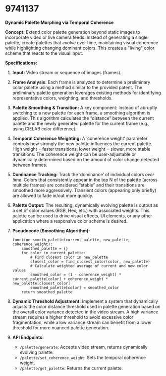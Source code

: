 # 9741137

**Dynamic Palette Morphing via Temporal Coherence**

**Concept:** Extend color palette generation beyond static images to incorporate video or live camera feeds. Instead of generating a single palette, create palettes that *evolve* over time, maintaining visual coherence while highlighting changing dominant colors. This creates a "living" color scheme that reacts to the visual input.

**Specifications:**

1.  **Input:** Video stream or sequence of images (frames).
2.  **Frame Analysis:** Each frame is analyzed to determine a preliminary color palette using a method similar to the provided patent. The preliminary palette generation leverages existing methods for identifying representative colors, weighting, and thresholds.
3.  **Palette Smoothing & Transition:** A key component: Instead of abruptly switching to a new palette for each frame, a smoothing algorithm is applied. This algorithm calculates the “distance” between the current palette and the newly generated palette for the current frame (e.g., using CIELAB color difference).
4.  **Temporal Coherence Weighting:** A ‘coherence weight’ parameter controls how strongly the new palette influences the current palette. High weight = faster transitions, lower weight = slower, more stable transitions. The coherence weight can be user-adjustable or dynamically determined based on the amount of color change detected between frames.
5.  **Dominance Tracking:** Track the ‘dominance’ of individual colors *over time*. Colors that consistently appear in the top N of the palette (across multiple frames) are considered “stable” and their transitions are smoothed more aggressively. Transient colors (appearing only briefly) are allowed to fade in/out more quickly.
6.  **Palette Output:** The resulting, dynamically evolving palette is output as a set of color values (RGB, Hex, etc.) with associated weights.  This palette can be used to drive visual effects, UI elements, or any other application where a responsive color scheme is desired.
7.  **Pseudocode (Smoothing Algorithm):**

    ```
    function smooth_palette(current_palette, new_palette, coherence_weight):
        smoothed_palette = {}
        for color in current_palette:
            # Find closest color in new_palette
            closest_color = find_closest_color(color, new_palette)
            # Calculate weighted average of current and new color values
            smoothed_color = (1 - coherence_weight) * current_palette[color] + coherence_weight * new_palette[closest_color]
            smoothed_palette[color] = smoothed_color
        return smoothed_palette
    ```

8. **Dynamic Threshold Adjustment:** Implement a system that dynamically adjusts the color distance threshold used in palette generation based on the overall color variance detected in the video stream. A high variance stream requires a higher threshold to avoid excessive color fragmentation, while a low variance stream can benefit from a lower threshold for more nuanced palette generation.
9. **API Endpoints:**
    *   `/palette/generate`: Accepts video stream, returns dynamically evolving palette.
    *   `/palette/set_coherence_weight`: Sets the temporal coherence weight.
    *   `/palette/get_palette`: Returns the current palette.